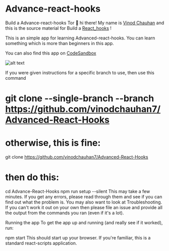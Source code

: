 # Advance-react-hooks

Build a Advance-react-hooks Tor
👋 hi there! My name is [Vinod Chauhan](https://www.linkedin.com/in/vinod-chauhan7) and this is the source material for Build a [React_hooks](https://github.com/vinodchauhan7/Advanced-React-Hooks) !

This is an simple app for learning Advanced-react-hooks. You can learn something which is more than beginners in this app.

You can also find this app on [CodeSandbox](https://codesandbox.io/s/grf7o)

![alt text](https://camo.githubusercontent.com/416c7a7433e9d81b4e430b561d92f22ac4f15988/68747470733a2f2f636f646573616e64626f782e696f2f7374617469632f696d672f706c61792d636f646573616e64626f782e737667 "Logo Title Text 1")

If you were given instructions for a specific branch to use, then use this command
# git clone --single-branch --branch <branchname> https://github.com/vinodchauhan7/Advanced-React-Hooks

# otherwise, this is fine:
git clone https://github.com/vinodchauhan7/Advanced-React-Hooks

# then do this:
cd Advance-React-Hooks
npm run setup --silent
This may take a few minutes. If you get any errors, please read through them and see if you can find out what the problem is. You may also want to look at Troubleshooting. If you can't work it out on your own then please file an issue and provide all the output from the commands you ran (even if it's a lot).

Running the app
To get the app up and running (and really see if it worked), run:

npm start
This should start up your browser. If you're familiar, this is a standard react-scripts application.
